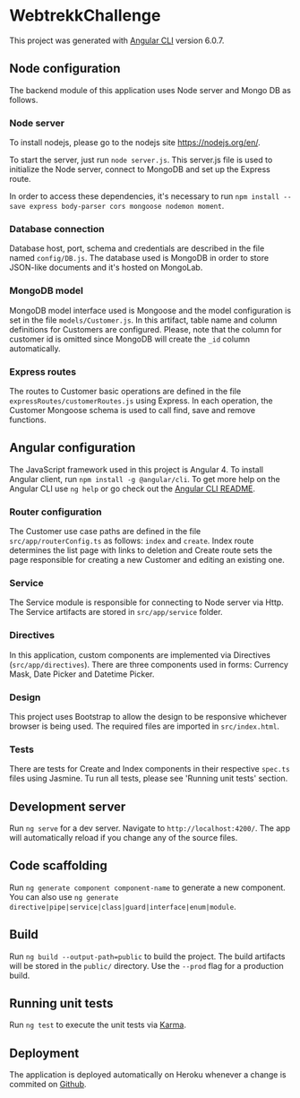 # WebtrekkChallenge

This project was generated with [Angular CLI](https://github.com/angular/angular-cli) version 6.0.7.

## Node configuration

The backend module of this application uses Node server and Mongo DB as follows.

### Node server

To install nodejs, please go to the nodejs site https://nodejs.org/en/.

To start the server, just run `node server.js`. This server.js file is used to initialize the Node server, connect to MongoDB and set up the Express route.

In order to access these dependencies, it's necessary to run `npm install --save express body-parser cors mongoose nodemon moment`.

### Database connection

Database host, port, schema and credentials are described in the file named `config/DB.js`. The database used is MongoDB in order to store JSON-like documents and it's hosted on MongoLab.

### MongoDB model

MongoDB model interface used is Mongoose and the model configuration is set in the file `models/Customer.js`. In this artifact, table name and column definitions for Customers are configured. Please, note that the column for customer id is omitted since MongoDB will create the `_id` column automatically.

### Express routes
The routes to Customer basic operations are defined in the file `expressRoutes/customerRoutes.js` using Express. In each operation, the Customer Mongoose schema is used to call find, save and remove functions. 

## Angular configuration

The JavaScript framework used in this project is Angular 4. To install Angular client, run `npm install -g @angular/cli`. To get more help on the Angular CLI use `ng help` or go check out the [Angular CLI README](https://github.com/angular/angular-cli/blob/master/README.md).

### Router configuration

The Customer use case paths are defined in the file `src/app/routerConfig.ts` as follows: `index` and `create`. Index route determines the list page with links to deletion and Create route sets the page responsible for creating a new Customer and editing an existing one.

### Service

The Service module is responsible for connecting to Node server via Http. The Service artifacts are stored in `src/app/service` folder.

### Directives

In this application, custom components are implemented via Directives (`src/app/directives`). There are three components used in forms: Currency Mask, Date Picker and Datetime Picker.

### Design

This project uses Bootstrap to allow the design to be responsive whichever browser is being used. The required files are imported in `src/index.html`.

### Tests

There are tests for Create and Index components in their respective `spec.ts` files using Jasmine. Tu run all tests, please see 'Running unit tests' section.

## Development server

Run `ng serve` for a dev server. Navigate to `http://localhost:4200/`. The app will automatically reload if you change any of the source files.

## Code scaffolding

Run `ng generate component component-name` to generate a new component. You can also use `ng generate directive|pipe|service|class|guard|interface|enum|module`.

## Build

Run `ng build --output-path=public` to build the project. The build artifacts will be stored in the `public/` directory. Use the `--prod` flag for a production build.

## Running unit tests

Run `ng test` to execute the unit tests via [Karma](https://karma-runner.github.io).

## Deployment

The application is deployed automatically on Heroku whenever a change is commited on [Github](https://github.com/leonardocbraga/webtrekk-challenge).